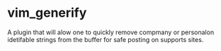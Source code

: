 # vim_generify
A plugin that will alow one to quickly remove compmany or personalon idetifable strings from the buffer for safe posting on supports sites.
